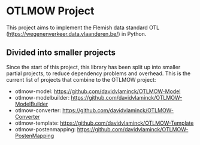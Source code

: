 # OTLMOW Project 
This project aims to implement the Flemish data standard OTL (https://wegenenverkeer.data.vlaanderen.be/) in Python.

## Divided into smaller projects
Since the start of this project, this library has been split up into smaller partial projects, to reduce dependency problems and overhead.
This is the current list of projects that combine to the OTLMOW project:

+ otlmow-model: https://github.com/davidvlaminck/OTLMOW-Model
+ otlmow-modelbuilder: https://github.com/davidvlaminck/OTLMOW-ModelBuilder
+ otlmow-converter: https://github.com/davidvlaminck/OTLMOW-Converter
+ otlmow-template: https://github.com/davidvlaminck/OTLMOW-Template
+ otlmow-postenmapping: https://github.com/davidvlaminck/OTLMOW-PostenMapping
